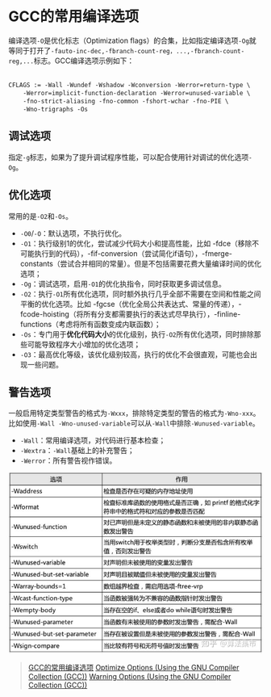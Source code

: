 # GCC的常用编译选项

编译选项`-O`是优化标志（Optimization flags）的合集，比如指定编译选项`-Og`就等同于打开了`-fauto-inc-dec,-fbranch-count-reg，...,-fbranch-count-reg,...`标志。GCC编译选项示例如下：

```

CFLAGS := -Wall -Wundef -Wshadow -Wconversion -Werror=return-type \
    -Werror=implicit-function-declaration -Werror=unused-variable \
    -fno-strict-aliasing -fno-common -fshort-wchar -fno-PIE \
    -Wno-trigraphs -Os
```

## 调试选项

指定`-g`标志，如果为了提升调试程序性能，可以配合使用针对调试的优化选项`-Og`。

## 优化选项

常用的是`-O2`和`-Os`。

- `-O0`/`-O`：默认选项，不执行优化。
- `-O1`：执行级别1的优化，尝试减少代码大小和提高性能，比如 -fdce（移除不可能执行到的代码），-fif-conversion（尝试简化if语句），-fmerge-constants（尝试合并相同的常量）。但是不包括需要花费大量编译时间的优化选项；
- `-Og`：调试选项，启用`-O1`的优化执指令，同时获取更多调试信息。
- `-O2`：执行`-O1`所有优化选项，同时额外执行几乎全部不需要在空间和性能之间平衡的优化选项。比如 -fgcse（优化全局公共表达式、常量的传递），-fcode-hoisting（将所有分支都需要执行的表达式尽早执行），-finline-functions（考虑将所有函数变成内联函数）；
- `-Os`：专门用于**优化代码大小**的优化级别，执行`-O2`所有优化选项，同时排除那些可能导致程序大小增加的优化选项；
- `-O3`：最高优化等级，该优化级别较高，执行的优化不会很直观，可能也会出现一些问题。

## 警告选项

一般启用特定类型警告的格式为`-Wxxx`，排除特定类型的警告的格式为`-Wno-xxx`。比如使用`-Wall -Wno-unused-variable`可以从`-Wall`中排除`-Wunused-variable`。

- `-Wall`：常用编译选项，对代码进行基本检查；
- `-Wextra`：`-Wall`基础上的补充警告；
- `-Werror`：所有警告视作错误。

![](attachments/Pasted%20image%2020220523104702.png)

> [GCC的常用编译选项](https://zhuanlan.zhihu.com/p/483854632)
> [Optimize Options (Using the GNU Compiler Collection (GCC))](https://gcc.gnu.org/onlinedocs/gcc/Optimize-Options.html)
> [Warning Options (Using the GNU Compiler Collection (GCC))](https://gcc.gnu.org/onlinedocs/gcc/Warning-Options.html)